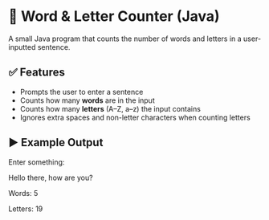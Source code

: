 # 📝 Word & Letter Counter (Java)

A small Java program that counts the number of words and letters in a user-inputted sentence.

## ✅ Features

- Prompts the user to enter a sentence  
- Counts how many **words** are in the input  
- Counts how many **letters** (A–Z, a–z) the input contains  
- Ignores extra spaces and non-letter characters when counting letters

## ▶️ Example Output

Enter something:

Hello there, how are you?

Words: 5

Letters: 19
